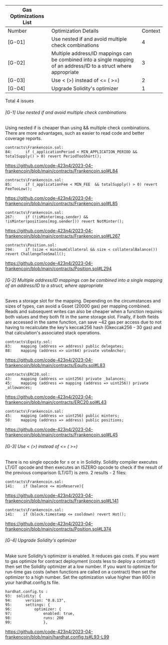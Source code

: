 | Gas Optimizations List |                                                                                                                   |         |
|------------------------|-------------------------------------------------------------------------------------------------------------------|---------|
| Number                 | Optimization Details                                                                                              | Context |
| [G-01]                 | Use nested if and avoid multiple check combinations                                                               | 4       |
| [G-02]                 | Multiple address/ID mappings can be combined into a single mapping of an address/ID to a struct where appropriate | 3       |
| [G-03]                 | Use < (>) instead of <= ( >=)                                                                                     | 2       |
| [G-04]                 | Upgrade Solidity's optimizer                                                                                          | 1       |

Total 4 issues

###### [G-1] Use nested if and avoid multiple check combinations

Using nested if is cheaper than using && multiple check combinations. There are more advantages, such as easier to read code and better coverage reports.
```
contracts\Frankencoin.sol:
84:      if (_applicationPeriod < MIN_APPLICATION_PERIOD && totalSupply() > 0) revert PeriodTooShort();
```
<https://github.com/code-423n4/2023-04-frankencoin/blob/main/contracts/Frankencoin.sol#L84>
```
contracts\Frankencoin.sol:
85:      if (_applicationFee < MIN_FEE  && totalSupply() > 0) revert FeeTooLow();
```
<https://github.com/code-423n4/2023-04-frankencoin/blob/main/contracts/Frankencoin.sol#L85>
```
contracts\Frankencoin.sol:
267:     if (!isMinter(msg.sender) && !isMinter(positions[msg.sender])) revert NotMinter();
```
<https://github.com/code-423n4/2023-04-frankencoin/blob/main/contracts/Frankencoin.sol#L267>
```
contracts\Position.sol:
294:     if (size < minimumCollateral && size < collateralBalance()) revert ChallengeTooSmall();
```
<https://github.com/code-423n4/2023-04-frankencoin/blob/main/contracts/Position.sol#L294>

###### [G-2] Multiple address/ID mappings can be combined into a single mapping of an address/ID to a struct, where appropriate
Saves a storage slot for the mapping. Depending on the circumstances and sizes of types, can avoid a Gsset (20000 gas) per mapping combined. Reads and subsequent writes can also be cheaper when a function requires both values and they both fit in the same storage slot. Finally, if both fields are accessed in the same function, can save ~42 gas per access due to not having to recalculate the key's keccak256 hash (Gkeccak256 - 30 gas) and that calculation's associated stack operations.
```
contracts\Equity.sol:
83:    mapping (address => address) public delegates;
88:    mapping (address => uint64) private voteAnchor;
```
<https://github.com/code-423n4/2023-04-frankencoin/blob/main/contracts/Equity.sol#L83>
```
contracts\ERC20.sol:
43:    mapping (address => uint256) private _balances;
45:    mapping (address => mapping (address => uint256)) private _allowances;
```
<https://github.com/code-423n4/2023-04-frankencoin/blob/main/contracts/ERC20.sol#L43>
```
contracts\Frankencoin.sol:
45:    mapping (address => uint256) public minters;
50:    mapping (address => address) public positions;
```
<https://github.com/code-423n4/2023-04-frankencoin/blob/main/contracts/Frankencoin.sol#L45>

###### [G-3] Use < (>) instead of <= ( >=)

There is no single opcode for ≤ or ≥ in Solidity. Solidity compiler executes LT/GT opcode and then executes an ISZERO opcode to check if the result of the previous comparison (LT/GT) is zero.
2 results - 2 files:
```
contracts\Frankencoin.sol:
141:    if (balance <= minReserve){
```
<https://github.com/code-423n4/2023-04-frankencoin/blob/main/contracts/Frankencoin.sol#L141>
```
contracts\Frankencoin.sol:
141:    if (block.timestamp <= cooldown) revert Hot();
```
<https://github.com/code-423n4/2023-04-frankencoin/blob/main/contracts/Position.sol#L374>


###### [G-4] Upgrade Solidity's optimizer 

Make sure Solidity’s optimizer is enabled. It reduces gas costs. If you want to gas optimize for contract deployment (costs less to deploy a contract) then set the Solidity optimizer at a low number. If you want to optimize for run-time gas costs (when functions are called on a contract) then set the optimizer to a high number.
Set the optimization value higher than 800 in your hardhat.config.ts file.


```
hardhat.config.ts :
93:  solidity: {
94:      version: "0.8.13",
95:      settings: {
96:          optimizer: {
97:              enabled: true,
98:              runs: 200
99:              },
```
<https://github.com/code-423n4/2023-04-frankencoin/blob/main/hardhat.config.ts#L93-L99>
